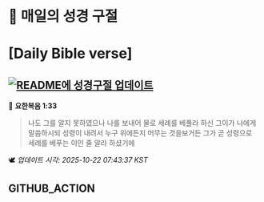 # 🙏 매일의 성경 구절
# [Daily Bible verse]
## [![README에 성경구절 업데이트](https://github.com/DONGSUKA/first_test/actions/workflows/update-readme-bible.yml/badge.svg)](https://github.com/DONGSUKA/first_test/actions/workflows/update-readme-bible.yml)
<!-- START_BIBLE_VERSE -->
📖 **요한복음 1:33**
> 나도 그를 알지 못하였으나 나를 보내어 물로 세례를 베풀라 하신 그이가 나에게 말씀하시되 성령이 내려서 누구 위에든지 머무는 것을보거든 그가 곧 성령으로 세례를 베푸는 이인 줄 알라 하셨기에

🕊️ _업데이트 시각: 2025-10-22 07:43:37 KST_
  <!-- END_BIBLE_VERSE -->
## GITHUB_ACTION
